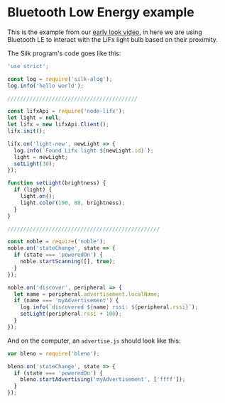 # Bluetooth Low Energy example

This is the example from our [early look video](https://www.youtube.com/watch?v=XtRIyt7JZio), in here we are using Bluetooth LE to interact with the LiFx light bulb based on their proximity.

The Silk program's code goes like this:

```js
'use strict';

const log = require('silk-alog');
log.info('hello world');

/////////////////////////////////////////

const lifxApi = require('node-lifx');
let light = null;
let lifx = new lifxApi.Client();
lifx.init();

lifx.on('light-new', newLight => {
  log.info(`Found Lifx light ${newLight.id}`);
  light = newLight;
  setLight(30);
});

function setLight(brightness) {
  if (light) {
    light.on();
    light.color(190, 88, brightness);
  }
}

////////////////////////////////////////////////

const noble = require('noble');
noble.on('stateChange', state => {
  if (state === 'poweredOn') {
    noble.startScanning([], true);
  }
});

noble.on('discover', peripheral => {
  let name = peripheral.advertisement.localName;
  if (name === 'myAdvertisement') {
    log.info(`discovered ${name} rssi: ${peripheral.rssi}`);
    setLight(peripheral.rssi + 100);
  }
});
```

And on the computer, an `advertise.js` should look like this:


```js
var bleno = require('bleno');

bleno.on('stateChange', state => {
  if (state === 'poweredOn') {
    bleno.startAdvertising('myAdvertisement', ['ffff']);
  }
});
```
